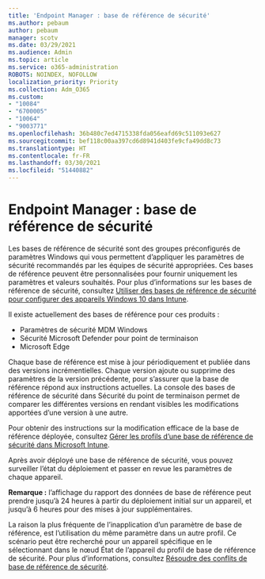 ```yaml
---
title: 'Endpoint Manager : base de référence de sécurité'
ms.author: pebaum
author: pebaum
manager: scotv
ms.date: 03/29/2021
ms.audience: Admin
ms.topic: article
ms.service: o365-administration
ROBOTS: NOINDEX, NOFOLLOW
localization_priority: Priority
ms.collection: Adm_O365
ms.custom:
- "10084"
- "6700005"
- "10064"
- "9003771"
ms.openlocfilehash: 36b480c7ed4715338fda056eafd69c511093e627
ms.sourcegitcommit: bef118c00aa397cd6d8941d403fe9cfa49dd8c73
ms.translationtype: HT
ms.contentlocale: fr-FR
ms.lasthandoff: 03/30/2021
ms.locfileid: "51440882"
---
```

# <a name="endpoint-manager---security-baselines"></a>Endpoint Manager : base de référence de sécurité

Les bases de référence de sécurité sont des groupes préconfigurés de paramètres Windows qui vous permettent d’appliquer les paramètres de sécurité recommandés par les équipes de sécurité appropriées. Ces bases de référence peuvent être personnalisées pour fournir uniquement les paramètres et valeurs souhaités. Pour plus d’informations sur les bases de référence de sécurité, consultez [Utiliser des bases de référence de sécurité pour configurer des appareils Windows 10 dans Intune](https://docs.microsoft.com/mem/intune/protect/security-baselines).

Il existe actuellement des bases de référence pour ces produits :

- Paramètres de sécurité MDM Windows
- Sécurité Microsoft Defender pour point de terminaison
- Microsoft Edge

Chaque base de référence est mise à jour périodiquement et publiée dans des versions incrémentielles. Chaque version ajoute ou supprime des paramètres de la version précédente, pour s’assurer que la base de référence répond aux instructions actuelles. La console des bases de référence de sécurité dans Sécurité du point de terminaison permet de comparer les différentes versions en rendant visibles les modifications apportées d’une version à une autre.

Pour obtenir des instructions sur la modification efficace de la base de référence déployée, consultez [Gérer les profils d’une base de référence de sécurité dans Microsoft Intune](https://docs.microsoft.com/mem/intune/protect/security-baselines-configure).

Après avoir déployé une base de référence de sécurité, vous pouvez surveiller l’état du déploiement et passer en revue les paramètres de chaque appareil.

**Remarque :** l’affichage du rapport des données de base de référence peut prendre jusqu’à 24 heures à partir du déploiement initial sur un appareil, et jusqu’à 6 heures pour des mises à jour supplémentaires. 

La raison la plus fréquente de l’inapplication d’un paramètre de base de référence, est l’utilisation du même paramètre dans un autre profil. Ce scénario peut être recherché pour un appareil spécifique en le sélectionnant dans le nœud État de l’appareil du profil de base de référence de sécurité. Pour plus d’informations, consultez [Résoudre des conflits de base de référence de sécurité](https://docs.microsoft.com/mem/intune/protect/security-baselines-monitor#resolve-conflicts-for-security-baselines).